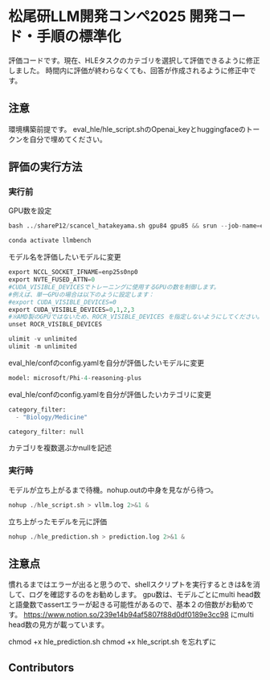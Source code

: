 # 松尾研LLM開発コンペ2025 開発コード・手順の標準化

評価コードです。現在、HLEタスクのカテゴリを選択して評価できるように修正しました。
時間内に評価が終わらなくても、回答が作成されるように修正中です。

## 注意
環境構築前提です。
eval_hle/hle_script.shのOpenai_keyとhuggingfaceのトークンを自分で埋めてください。


## 評価の実行方法
### 実行前
GPU数を設定
```python
bash ../shareP12/scancel_hatakeyama.sh gpu84 gpu85 && srun --job-name=evaluate_phi4 --partition P12 --nodes=1 --nodelist osk-gpu[84] --gpus-per-node=1 --time=12:00:00 --pty bash -i
```
```python
conda activate llmbench
```

モデル名を評価したいモデルに変更
```python
export NCCL_SOCKET_IFNAME=enp25s0np0
export NVTE_FUSED_ATTN=0
#CUDA_VISIBLE_DEVICESでトレーニングに使用するGPUの数を制御します。
#例えば、単一GPUの場合は以下のように設定します：
#export CUDA_VISIBLE_DEVICES=0
export CUDA_VISIBLE_DEVICES=0,1,2,3
#※AMD製のGPUではないため、ROCR_VISIBLE_DEVICES を指定しないようにしてください。指定するとエラーになります。
unset ROCR_VISIBLE_DEVICES

ulimit -v unlimited
ulimit -m unlimited
```
eval_hle/confのconfig.yamlを自分が評価したいモデルに変更
```python
model: microsoft/Phi-4-reasoning-plus
```

eval_hle/confのconfig.yamlを自分が評価したいカテゴリに変更
```python
category_filter:
  - "Biology/Medicine"
```
```python
category_filter: null
```
カテゴリを複数選ぶかnullを記述

### 実行時
モデルが立ち上がるまで待機。nohup.outの中身を見ながら待つ。
```python
nohup ./hle_script.sh > vllm.log 2>&1 &
```
立ち上がったモデルを元に評価
```python
nohup ./hle_prediction.sh > prediction.log 2>&1 &
```

## 注意点
慣れるまではエラーが出ると思うので、shellスクリプトを実行するときは&を消して、ログを確認するのをお勧めします。
gpu数は、モデルごとにmulti head数と語彙数でassertエラーが起きる可能性があるので、基本２の倍数がお勧めです。
https://www.notion.so/239e14b94af5807f88d0df0189e3cc98 にmulti head数の見方が載っています。

chmod +x hle_prediction.sh
chmod +x hle_script.sh
を忘れずに
## Contributors

```
```

